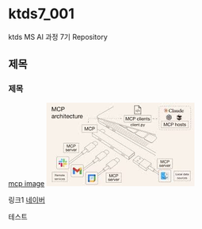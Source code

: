 # ktds7_001
ktds MS AI 과정 7기 Repository

## 제목

### 제목

[mcp image](./mcpjpg.jpg)
![mcp image](./mcpjpg.jpg)

링크1
[네이버](http://www.naver.com)

테스트
